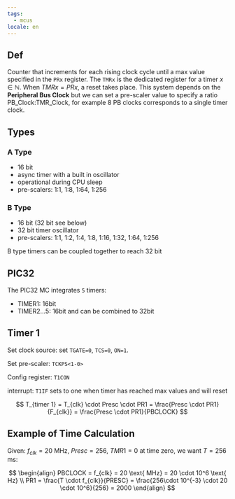 ```yaml
---
tags:
  - mcus
locale: en
---
```


## Def

Counter that increments for each rising clock cycle until a max value specified in the `PRx` register. The `TMRx` is the dedicated register for a timer $x \in \mathbb{N}$. When $TMRx = PRx$, a reset takes place. This system depends on the **Peripheral Bus Clock** but we can set a pre-scaler value to specify a ratio PB_Clock:TMR_Clock, for example 8 PB clocks corresponds to a single timer clock.

## Types

### A Type

- 16 bit
- async timer with a built in oscillator
- operational during CPU sleep
- pre-scalers: 1:1, 1:8, 1:64, 1:256

### B Type

- 16 bit (32 bit see below)
- 32 bit timer oscillator
- pre-scalers: 1:1, 1:2, 1:4, 1:8, 1:16, 1:32, 1:64, 1:256

B type timers can be coupled together to reach 32 bit

## PIC32

The PIC32 MC integrates `5` timers:

- TIMER1: 16bit
- TIMER2...5: 16bit and can be combined to 32bit

## Timer 1

Set clock source: set `TGATE=0`, `TCS=0`, `ON=1`.

Set pre-scaler: `TCKPS<1-0>`

Config register: `T1CON`

interrupt: `T1IF` sets to one when timer has reached max values and will reset

$$
T_{timer 1} = T_{clk} \cdot Presc \cdot PR1 = \frac{Presc \cdot PR1}{F_{clk}} = \frac{Presc \cdot PR1}{PBCLOCK}
$$

## Example of Time Calculation

Given: $f_{clk} = 20 \text{ MHz}$, $Presc = 256$, $TMR1 = 0$ at time zero, we want $T = 256 \text{ ms}$:

$$
\begin{align}
PBCLOCK = f_{clk} = 20 \text{ MHz} = 20 \cdot 10^6 \text{ Hz} \\
PR1 = \frac{T \cdot f_{clk}}{PRESC} = \frac{256\cdot 10^{-3} \cdot 20 \cdot 10^6}{256} = 2000
\end{align}
$$


